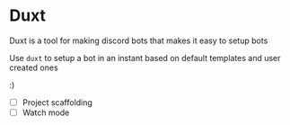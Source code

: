 # Duxt

Duxt is a tool for making discord bots that makes it easy to setup bots

Use `duxt` to setup a bot in an instant based on default templates and user created ones

:)
- [ ]  Project scaffolding
- [ ]  Watch mode